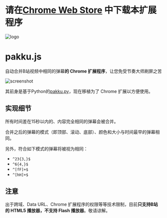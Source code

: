 # 请在[Chrome Web Store](https://chrome.google.com/webstore/detail/pakku/jklfcpboamajpiikgkbjcnnnnooefbhh) 中下载本扩展程序

![logo](https://cloud.githubusercontent.com/assets/6646473/17503651/20b41376-5e24-11e6-8829-6b8a0ccd47a9.png)
# pakku.js
自动合并B站视频中相同的弹幕**的 Chrome 扩展程序**，让您免受节奏大师刷屏之苦

![screenshot](https://cloud.githubusercontent.com/assets/6646473/17503800/5cba26e8-5e25-11e6-87c1-04431ef58e17.png)

其前身是基于Python的[pakku.py](https://github.com/xmcp/pakku.py)，现在移植为了 Chrome 扩展以方便使用。

## 实现细节

所有时间差在15秒以内的、内容完全相同的弹幕会被合并。

合并之后的弹幕的模式（即顶部、滚动、底部）、颜色和大小与时间最早的弹幕相同。

另外，符合如下模式的弹幕将被视为相同：

- `^23{3,}$`
- `^6{4,}$`
- `^[fF]+$`
- `^[hH]+$`

## 注意

出于跨域、Data URL、Chrome 扩展程序的权限等等技术限制，目前**只支持B站的 HTML5 播放器，不支持 Flash 播放器**。敬请谅解。
